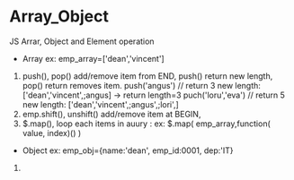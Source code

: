 # Array_Object
JS Arrar, Object and Element operation

- Array ex:  emp_array=['dean','vincent']
1. push(), pop() add/remove item from END, push() return new length, pop() return removes item.
   push('angus')        // return 3 new length: ['dean','vincent',;angus]  -> return length=3
   puch('loru','eva')   // return 5 new length: ['dean','vincent',;angus',;lori',]
3. emp.shift(), unshift() add/remove item at BEGIN, 
4. $.map(),  loop each items in auury : ex: $.map(    emp_array,function( value, index)()    )   

- Object ex: emp_obj={name:'dean', emp_id:0001, dep:'IT} 
1. 
